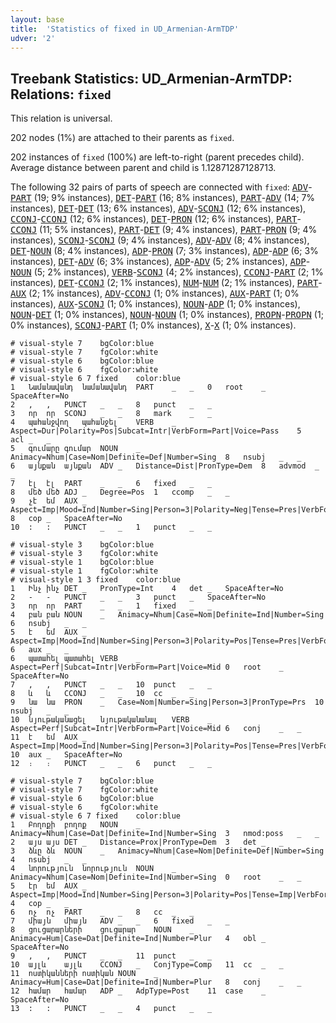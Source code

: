 ```yaml
---
layout: base
title:  'Statistics of fixed in UD_Armenian-ArmTDP'
udver: '2'
---
```


## Treebank Statistics: UD_Armenian-ArmTDP: Relations: `fixed`

This relation is universal.

202 nodes (1%) are attached to their parents as `fixed`.

202 instances of `fixed` (100%) are left-to-right (parent precedes child).
Average distance between parent and child is 1.12871287128713.

The following 32 pairs of parts of speech are connected with `fixed`: <tt><a href="hy_armtdp-pos-ADV.html">ADV</a></tt>-<tt><a href="hy_armtdp-pos-PART.html">PART</a></tt> (19; 9% instances), <tt><a href="hy_armtdp-pos-DET.html">DET</a></tt>-<tt><a href="hy_armtdp-pos-PART.html">PART</a></tt> (16; 8% instances), <tt><a href="hy_armtdp-pos-PART.html">PART</a></tt>-<tt><a href="hy_armtdp-pos-ADV.html">ADV</a></tt> (14; 7% instances), <tt><a href="hy_armtdp-pos-DET.html">DET</a></tt>-<tt><a href="hy_armtdp-pos-DET.html">DET</a></tt> (13; 6% instances), <tt><a href="hy_armtdp-pos-ADV.html">ADV</a></tt>-<tt><a href="hy_armtdp-pos-SCONJ.html">SCONJ</a></tt> (12; 6% instances), <tt><a href="hy_armtdp-pos-CCONJ.html">CCONJ</a></tt>-<tt><a href="hy_armtdp-pos-CCONJ.html">CCONJ</a></tt> (12; 6% instances), <tt><a href="hy_armtdp-pos-DET.html">DET</a></tt>-<tt><a href="hy_armtdp-pos-PRON.html">PRON</a></tt> (12; 6% instances), <tt><a href="hy_armtdp-pos-PART.html">PART</a></tt>-<tt><a href="hy_armtdp-pos-CCONJ.html">CCONJ</a></tt> (11; 5% instances), <tt><a href="hy_armtdp-pos-PART.html">PART</a></tt>-<tt><a href="hy_armtdp-pos-DET.html">DET</a></tt> (9; 4% instances), <tt><a href="hy_armtdp-pos-PART.html">PART</a></tt>-<tt><a href="hy_armtdp-pos-PRON.html">PRON</a></tt> (9; 4% instances), <tt><a href="hy_armtdp-pos-SCONJ.html">SCONJ</a></tt>-<tt><a href="hy_armtdp-pos-SCONJ.html">SCONJ</a></tt> (9; 4% instances), <tt><a href="hy_armtdp-pos-ADV.html">ADV</a></tt>-<tt><a href="hy_armtdp-pos-ADV.html">ADV</a></tt> (8; 4% instances), <tt><a href="hy_armtdp-pos-DET.html">DET</a></tt>-<tt><a href="hy_armtdp-pos-NOUN.html">NOUN</a></tt> (8; 4% instances), <tt><a href="hy_armtdp-pos-ADP.html">ADP</a></tt>-<tt><a href="hy_armtdp-pos-PRON.html">PRON</a></tt> (7; 3% instances), <tt><a href="hy_armtdp-pos-ADP.html">ADP</a></tt>-<tt><a href="hy_armtdp-pos-ADP.html">ADP</a></tt> (6; 3% instances), <tt><a href="hy_armtdp-pos-DET.html">DET</a></tt>-<tt><a href="hy_armtdp-pos-ADV.html">ADV</a></tt> (6; 3% instances), <tt><a href="hy_armtdp-pos-ADP.html">ADP</a></tt>-<tt><a href="hy_armtdp-pos-ADV.html">ADV</a></tt> (5; 2% instances), <tt><a href="hy_armtdp-pos-ADP.html">ADP</a></tt>-<tt><a href="hy_armtdp-pos-NOUN.html">NOUN</a></tt> (5; 2% instances), <tt><a href="hy_armtdp-pos-VERB.html">VERB</a></tt>-<tt><a href="hy_armtdp-pos-SCONJ.html">SCONJ</a></tt> (4; 2% instances), <tt><a href="hy_armtdp-pos-CCONJ.html">CCONJ</a></tt>-<tt><a href="hy_armtdp-pos-PART.html">PART</a></tt> (2; 1% instances), <tt><a href="hy_armtdp-pos-DET.html">DET</a></tt>-<tt><a href="hy_armtdp-pos-CCONJ.html">CCONJ</a></tt> (2; 1% instances), <tt><a href="hy_armtdp-pos-NUM.html">NUM</a></tt>-<tt><a href="hy_armtdp-pos-NUM.html">NUM</a></tt> (2; 1% instances), <tt><a href="hy_armtdp-pos-PART.html">PART</a></tt>-<tt><a href="hy_armtdp-pos-AUX.html">AUX</a></tt> (2; 1% instances), <tt><a href="hy_armtdp-pos-ADV.html">ADV</a></tt>-<tt><a href="hy_armtdp-pos-CCONJ.html">CCONJ</a></tt> (1; 0% instances), <tt><a href="hy_armtdp-pos-AUX.html">AUX</a></tt>-<tt><a href="hy_armtdp-pos-PART.html">PART</a></tt> (1; 0% instances), <tt><a href="hy_armtdp-pos-AUX.html">AUX</a></tt>-<tt><a href="hy_armtdp-pos-SCONJ.html">SCONJ</a></tt> (1; 0% instances), <tt><a href="hy_armtdp-pos-NOUN.html">NOUN</a></tt>-<tt><a href="hy_armtdp-pos-ADP.html">ADP</a></tt> (1; 0% instances), <tt><a href="hy_armtdp-pos-NOUN.html">NOUN</a></tt>-<tt><a href="hy_armtdp-pos-DET.html">DET</a></tt> (1; 0% instances), <tt><a href="hy_armtdp-pos-NOUN.html">NOUN</a></tt>-<tt><a href="hy_armtdp-pos-NOUN.html">NOUN</a></tt> (1; 0% instances), <tt><a href="hy_armtdp-pos-PROPN.html">PROPN</a></tt>-<tt><a href="hy_armtdp-pos-PROPN.html">PROPN</a></tt> (1; 0% instances), <tt><a href="hy_armtdp-pos-SCONJ.html">SCONJ</a></tt>-<tt><a href="hy_armtdp-pos-PART.html">PART</a></tt> (1; 0% instances), <tt><a href="hy_armtdp-pos-X.html">X</a></tt>-<tt><a href="hy_armtdp-pos-X.html">X</a></tt> (1; 0% instances).


~~~ conllu
# visual-style 7	bgColor:blue
# visual-style 7	fgColor:white
# visual-style 6	bgColor:blue
# visual-style 6	fgColor:white
# visual-style 6 7 fixed	color:blue
1	Նամանավանդ	նամանավանդ	PART	_	_	0	root	_	SpaceAfter=No
2	,	,	PUNCT	_	_	8	punct	_	_
3	որ	որ	SCONJ	_	_	8	mark	_	_
4	պահանջվող	պահանջել	VERB	_	Aspect=Dur|Polarity=Pos|Subcat=Intr|VerbForm=Part|Voice=Pass	5	acl	_	_
5	գումարը	գումար	NOUN	_	Animacy=Nhum|Case=Nom|Definite=Def|Number=Sing	8	nsubj	_	_
6	այնքան	այնքան	ADV	_	Distance=Dist|PronType=Dem	8	advmod	_	_
7	էլ	էլ	PART	_	_	6	fixed	_	_
8	մեծ	մեծ	ADJ	_	Degree=Pos	1	ccomp	_	_
9	չէ	եմ	AUX	_	Aspect=Imp|Mood=Ind|Number=Sing|Person=3|Polarity=Neg|Tense=Pres|VerbForm=Fin	8	cop	_	SpaceAfter=No
10	:	:	PUNCT	_	_	1	punct	_	_

~~~


~~~ conllu
# visual-style 3	bgColor:blue
# visual-style 3	fgColor:white
# visual-style 1	bgColor:blue
# visual-style 1	fgColor:white
# visual-style 1 3 fixed	color:blue
1	Ինչ	ինչ	DET	_	PronType=Int	4	det	_	SpaceAfter=No
2	-	-	PUNCT	_	_	3	punct	_	SpaceAfter=No
3	որ	որ	PART	_	_	1	fixed	_	_
4	բան	բան	NOUN	_	Animacy=Nhum|Case=Nom|Definite=Ind|Number=Sing	6	nsubj	_	_
5	է	եմ	AUX	_	Aspect=Imp|Mood=Ind|Number=Sing|Person=3|Polarity=Pos|Tense=Pres|VerbForm=Fin	6	aux	_	_
6	պատահել	պատահել	VERB	_	Aspect=Perf|Subcat=Intr|VerbForm=Part|Voice=Mid	0	root	_	SpaceAfter=No
7	,	,	PUNCT	_	_	10	punct	_	_
8	և	և	CCONJ	_	_	10	cc	_	_
9	նա	նա	PRON	_	Case=Nom|Number=Sing|Person=3|PronType=Prs	10	nsubj	_	_
10	նյութականացել	նյութականանալ	VERB	_	Aspect=Perf|Subcat=Intr|VerbForm=Part|Voice=Mid	6	conj	_	_
11	է	եմ	AUX	_	Aspect=Imp|Mood=Ind|Number=Sing|Person=3|Polarity=Pos|Tense=Pres|VerbForm=Fin	10	aux	_	SpaceAfter=No
12	։	։	PUNCT	_	_	6	punct	_	_

~~~


~~~ conllu
# visual-style 7	bgColor:blue
# visual-style 7	fgColor:white
# visual-style 6	bgColor:blue
# visual-style 6	fgColor:white
# visual-style 6 7 fixed	color:blue
1	Բողոքի	բողոք	NOUN	_	Animacy=Nhum|Case=Dat|Definite=Ind|Number=Sing	3	nmod:poss	_	_
2	այս	այս	DET	_	Distance=Prox|PronType=Dem	3	det	_	_
3	ձևը	ձև	NOUN	_	Animacy=Nhum|Case=Nom|Definite=Def|Number=Sing	4	nsubj	_	_
4	նորություն	նորություն	NOUN	_	Animacy=Nhum|Case=Nom|Definite=Ind|Number=Sing	0	root	_	_
5	էր	եմ	AUX	_	Aspect=Imp|Mood=Ind|Number=Sing|Person=3|Polarity=Pos|Tense=Imp|VerbForm=Fin	4	cop	_	_
6	ոչ	ոչ	PART	_	_	8	cc	_	_
7	միայն	միայն	ADV	_	_	6	fixed	_	_
8	ցուցարարների	ցուցարար	NOUN	_	Animacy=Hum|Case=Dat|Definite=Ind|Number=Plur	4	obl	_	SpaceAfter=No
9	,	,	PUNCT	_	_	11	punct	_	_
10	այլև	այլև	CCONJ	_	ConjType=Comp	11	cc	_	_
11	ոստիկանների	ոստիկան	NOUN	_	Animacy=Hum|Case=Dat|Definite=Ind|Number=Plur	8	conj	_	_
12	համար	համար	ADP	_	AdpType=Post	11	case	_	SpaceAfter=No
13	:	:	PUNCT	_	_	4	punct	_	_

~~~


